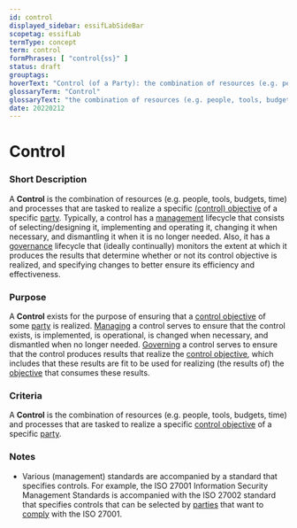 ```yaml
---
id: control
displayed_sidebar: essifLabSideBar
scopetag: essifLab
termType: concept
term: control
formPhrases: [ "control{ss}" ]
status: draft
grouptags:
hoverText: "Control (of a Party): the combination of resources (e.g. people, tools, budgets, time) and processes that are tasked to realize a specific Control Objective of that Party."
glossaryTerm: "Control"
glossaryText: "the combination of resources (e.g. people, tools, budgets, time) and processes that are tasked to realize a specific [control objective](@) of a particular [party](@)."
date: 20220212
---
```


# Control

### Short Description

A **Control** is the combination of resources (e.g. people, tools, budgets, time) and processes that are tasked to realize a specific [(control) objective](control-objective@) of a specific [party](@). Typically, a control has a [management](@) lifecycle that consists of selecting/designing it, implementing and operating it, changing it when necessary, and dismantling it when it is no longer needed. Also, it has a [governance](@) lifecycle that (ideally continually) monitors the extent at which it produces the results that determine whether or not its control objective is realized, and specifying changes to better ensure its efficiency and effectiveness.

### Purpose

A **Control** exists for the purpose of ensuring that a [control objective](@) of some [party](@) is realized. [Managing](management@) a control serves to ensure that the control exists, is implemented, is operational, is changed when necessary, and dismantled when no longer needed. [Governing](governance@) a control serves to ensure that the control produces results that realize the [control objective](@), which includes that these results are fit to be used for realizing (the results of) the [objective](@) that consumes these results.

### Criteria

A **Control** is the combination of resources (e.g. people, tools, budgets, time) and processes that are tasked to realize a specific [control objective](@) of a specific [party](@).

### Notes

- Various (management) standards are accompanied by a standard that specifies controls. For example, the ISO 27001 Information Security Management Standards is accompanied with the ISO 27002 standard that specifies controls that can be selected by [parties](@) that want to [comply](compliance@) with the ISO 27001.